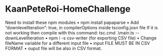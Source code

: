 # KaanPeteRoi-HomeChallenge
Need to install these npm modules
•	npm install papaparse
•	Add “downlevelIteration”: true, in compilerOptions inside tsconfig.josn file
If it is not working then compile with this command: tsc.cmd .\main.ts  --downLevelIteration
•	npm i -s csv-writer (for exporting CSV file)
•	 Change fileName variable for a different input file
•	input FILE MUST BE IN CSV FORMAT
•	ouput file will be also in CSV format. 
